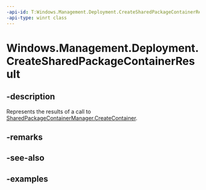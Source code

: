 ```yaml
---
-api-id: T:Windows.Management.Deployment.CreateSharedPackageContainerResult
-api-type: winrt class
---
```


# Windows.Management.Deployment.CreateSharedPackageContainerResult

<!--
public sealed class CreateSharedPackageContainerResult
-->


## -description

Represents the results of a call to [SharedPackageContainerManager.CreateContainer](sharedpackagecontainermanager_createcontainer_1800565425.md).

## -remarks

## -see-also

## -examples


